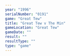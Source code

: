 ```yaml
---
year: "1996"
serialNumber: "0191" 
game: "Great Tew"
title: "Great Tew v The Min"
gameLocation: "Great Tew"
gameDate: ""
result: ""
resultType: ""
type: "game"
---
```

